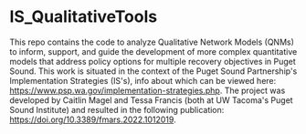 # IS_QualitativeTools
This repo contains the code to analyze Qualitative  Network Models (QNMs) to inform, support, and guide the development of more complex quantitative models that address policy options for multiple recovery objectives in Puget Sound. This work is situated in the context of the Puget Sound Partnership's Implementation Strategies (IS's), info about which can be viewed here: https://www.psp.wa.gov/implementation-strategies.php. The project was developed by Caitlin Magel and Tessa Francis (both at UW Tacoma's Puget Sound Institute) and resulted in the following publication: https://doi.org/10.3389/fmars.2022.1012019.
